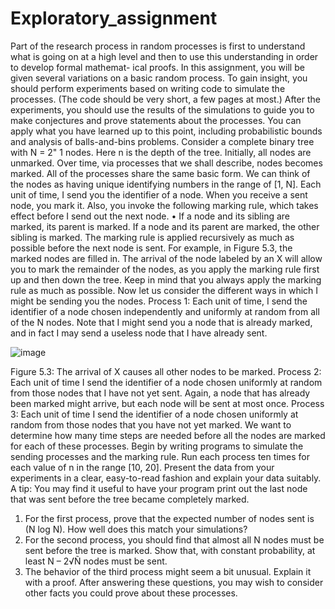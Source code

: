 # Exploratory_assignment
Part of the research process in random processes is first to understand what is going on at a high level and then to use this understanding in order to develop formal mathemat- ical proofs. In this assignment, you will be given several variations on a basic random process. To gain insight, you should perform experiments based on writing code to simulate the processes. (The code should be very short, a few pages at most.) After the experiments, you should use the results of the simulations to guide you to make conjectures and prove statements about the processes. You can apply what you have learned up to this point, including probabilistic bounds and analysis of balls-and-bins problems.
Consider a complete binary tree with N = 2" 1 nodes. Here n is the depth of the tree. Initially, all nodes are unmarked. Over time, via processes that we shall describe, nodes becomes marked.
All of the processes share the same basic form. We can think of the nodes as having unique identifying numbers in the range of [1, N]. Each unit of time, I send you the identifier of a node. When you receive a sent node, you mark it. Also, you invoke the following marking rule, which takes effect before I send out the next node.
• If a node and its sibling are marked, its parent is marked. If a node and its parent are marked, the other sibling is marked.
The marking rule is applied recursively as much as possible before the next node is sent. For example, in Figure 5.3, the marked nodes are filled in. The arrival of the node labeled by an X will allow you to mark the remainder of the nodes, as you apply the marking rule first up and then down the tree. Keep in mind that you always apply the marking rule as much as possible.
Now let us consider the different ways in which I might be sending you the nodes.
Process 1: Each unit of time, I send the identifier of a node chosen independently and uniformly at random from all of the N nodes. Note that I might send you a node that is already marked, and in fact I may send a useless node that I have already sent.

![image](https://user-images.githubusercontent.com/43738214/220412493-74e5f822-667c-4b96-9b54-b7fd7f67eb8b.png)


Figure 5.3: The arrival of X causes all other nodes to be marked.
Process 2: Each unit of time I send the identifier of a node chosen uniformly at random from those nodes that I have not yet sent. Again, a node that has already been marked might arrive, but each node will be sent at most once.
Process 3: Each unit of time I send the identifier of a node chosen uniformly at random from those nodes that you have not yet marked.
We want to determine how many time steps are needed before all the nodes are marked for each of these processes. Begin by writing programs to simulate the sending processes and the marking rule. Run each process ten times for each value of n in the range [10, 20]. Present the data from your experiments in a clear, easy-to-read fashion and explain your data suitably. A tip: You may find it useful to have your program print out the last node that was sent before the tree became completely marked.
1. For the first process, prove that the expected number of nodes sent is (N log N). How well does this match your simulations?
2. For the second process, you should find that almost all N nodes must be sent before the tree is marked. Show that, with constant probability, at least N – 2√Ñ nodes must be sent.
3. The behavior of the third process might seem a bit unusual. Explain it with a proof. After answering these questions, you may wish to consider other facts you could prove about these processes.
